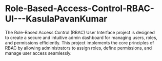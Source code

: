 # Role-Based-Access-Control-RBAC-UI---KasulaPavanKumar
The Role-Based Access Control (RBAC) User Interface project is designed to create a secure and intuitive admin dashboard for managing users, roles, and permissions efficiently. This project implements the core principles of RBAC by allowing administrators to assign roles, define permissions, and manage user access seamlessly.
